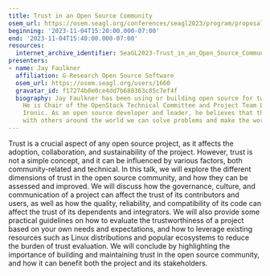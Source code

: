 ```yaml
---
title: Trust in an Open Source Community
osem_url: https://osem.seagl.org/conferences/seagl2023/program/proposals/984
beginning: '2023-11-04T15:20:00.000-07:00'
end: '2023-11-04T15:40:00.000-07:00'
resources:
  internet_archive_identifier: SeaGL2023-Trust_in_an_Open_Source_Community
presenters:
- name: Jay Faulkner
  affiliation: G-Research Open Source Software
  osem_url: https://osem.seagl.org/users/1660
  gravatar_id: f17274b0e0ce4dd7b688363c85c7ef4f
  biography: Jay Faulkner has been using or building open source for two decades.
    He is Chair of the OpenStack Technical Committee and Project Team Lead for OpenStack
    Ironic. As an open source developer and leader, he believes that through working
    with others around the world we can solve problems and make the world better.
---
```


Trust is a crucial aspect of any open source project, as it affects the adoption, collaboration, and sustainability of the project. However, trust is not a simple concept, and it can be influenced by various factors, both community-related and technical. In this talk, we will explore the different dimensions of trust in the open source community, and how they can be assessed and improved. We will discuss how the governance, culture, and communication of a project can affect the trust of its contributors and users, as well as how the quality, reliability, and compatibility of its code can affect the trust of its dependents and integrators. We will also provide some practical guidelines on how to evaluate the trustworthiness of a project based on your own needs and expectations, and how to leverage existing resources such as Linux distributions and popular ecosystems to reduce the burden of trust evaluation. We will conclude by highlighting the importance of building and maintaining trust in the open source community, and how it can benefit both the project and its stakeholders.
